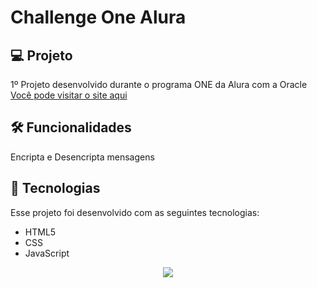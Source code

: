 # Challenge One Alura
<!-- Projeto quase pronto alguns problemas:

1 - Repetição de códigos excessiva
2 -  Posicionamentos 
3 - Após estudar Flexbox e Grid irei atualizar oque for necessário
4 - Preciso nomear melhor os ID's e as variáveis
5 - Estrutura do HTML pode ser melhorada!
6 - Responsividade pode ser melhorada -->

## 💻 Projeto 
1º Projeto desenvolvido durante o programa ONE da Alura com a Oracle
[Você pode visitar o site aqui](https://valentepg.github.io/challenge-one-alura/)

## 🛠️ Funcionalidades
Encripta e Desencripta mensagens 

## 🚀 Tecnologias 
Esse projeto foi desenvolvido com as seguintes tecnologias:

- HTML5
- CSS 
- JavaScript

<div align="center"><img src="https://user-images.githubusercontent.com/112831085/233794361-50e8a617-aa38-4175-a093-76519fc7778c.png"></div>
